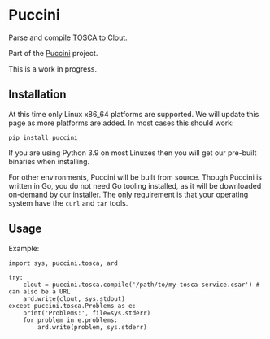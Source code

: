 Puccini
=======

Parse and compile [TOSCA](https://www.oasis-open.org/committees/tosca/)
to [Clout](https://puccini.cloud/clout/).

Part of the [Puccini](https://puccini.cloud) project.

This is a work in progress.


Installation
------------

At this time only Linux x86_64 platforms are supported. We will update this page
as more platforms are added. In most cases this should work:

    pip install puccini

If you are using Python 3.9 on most Linuxes then you will get our pre-built binaries
when installing.

For other environments, Puccini will be built from source. Though Puccini is written
in Go, you do not need Go tooling installed, as it will be downloaded on-demand by
our installer. The only requirement is that your operating system have the `curl`
and `tar` tools.


Usage
-----

Example:

    import sys, puccini.tosca, ard

    try:
        clout = puccini.tosca.compile('/path/to/my-tosca-service.csar') # can also be a URL
        ard.write(clout, sys.stdout)
    except puccini.tosca.Problems as e:
        print('Problems:', file=sys.stderr)
        for problem in e.problems:
            ard.write(problem, sys.stderr)

